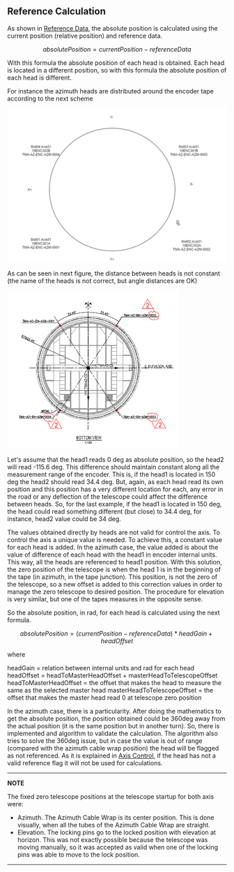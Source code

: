 ## Reference Calculation

As shown in [Reference Data](06%20Hardware%20working.md#Reference-Data), the absolute position is calculated using the
current position (relative position) and reference data.

```math
absolutePosition = currentPosition - referenceData
```

With this formula the absolute position of each head is obtained. Each head is located in a different position, so with
this formula the absolute position of each head is different.

For instance the azimuth heads are distributed around the encoder tape according to the next scheme

![Encoder Head locations](media/XFykmrjWjL.png)

As can be seen in next figure, the distance between heads is not constant (the name of the heads is not correct, but angle distances are OK)

![Encoder head distances](media/EncoderHeadScheme.png)

Let's assume that the head1 reads 0 deg as absolute position, so the head2 will read -115.6 deg. This difference should
maintain constant along all the measurement range of the encoder. This is, if the head1 is located in 150 deg the head2
should read 34.4 deg. But, again, as each head read its own position and this position has a very different location
for each, any error in the road or any deflection of the telescope could affect the difference between heads. So, for
the last example, if the head1 is located in 150 deg, the head could read something different (but close) to 34.4 deg,
for instance, head2 value could be 34 deg.

The values obtained directly by heads are not valid for control the axis. To control the axis a unique value is needed.
To achieve this, a constant value for each head is added. In the azimuth case, the value added is about the value of
difference of each head with the head1 in encoder internal units. This way, all the heads are referenced to head1
position. With this solution, the zero position of the telescope is when the head 1 is in the beginning of the tape
(in azimuth, in the tape junction). This position, is not the zero of the telescope, so a new offset is added to this
correction values in order to manage the zero telescope to desired position. The procedure for elevation is very similar,
but one of the tapes measures in the opposite sense.

So the absolute position, in rad, for each head is calculated using the next formula.

```math
absolutePosition = (currentPosition - referenceData) * headGain + headOffset
```

 where

 headGain = relation between internal units and rad for each head
 headOffset = headToMasterHeadOffset + masterHeadToTelescopeOffset
 headToMasterHeadOffset = the offset that makes the head to measure the same as the selected master head
 masterHeadToTelescopeOffset = the offset that makes the master head read 0 at telescope zero position

In the azimuth case, there is a particularity. After doing the mathematics to get the absolute position, the position
obtained could be 360deg away from the actual position (it is the same position but in another turn).
So, there is implemented and algorithm to validate the calculation. The algorithm also tries to solve the 360deg issue,
but in case the value is out of range (compared with the azimuth cable wrap position) the head will be flagged as not referenced.
As it is explained in [Axis Control](../10%20Subsystems%20Azimuth%20and%20Elevacion/20%20Axis%20Control.md/#position-control-algorithm),
if the head has not a valid reference flag it will not be used for calculations.

---
**NOTE**

The fixed zero telescope positions at the telescope startup for both axis were:

* Azimuth. The Azimuth Cable Wrap is its center position. This is done visually, when all the tubes of the Azimuth
Cable Wrap are straight.
* Elevation. The locking pins go to the locked position with elevation at horizon. This was not exactly possible
because the telescope was moving manually, so it was accepted as valid when one of the locking pins was able to move
to the lock position.

---
